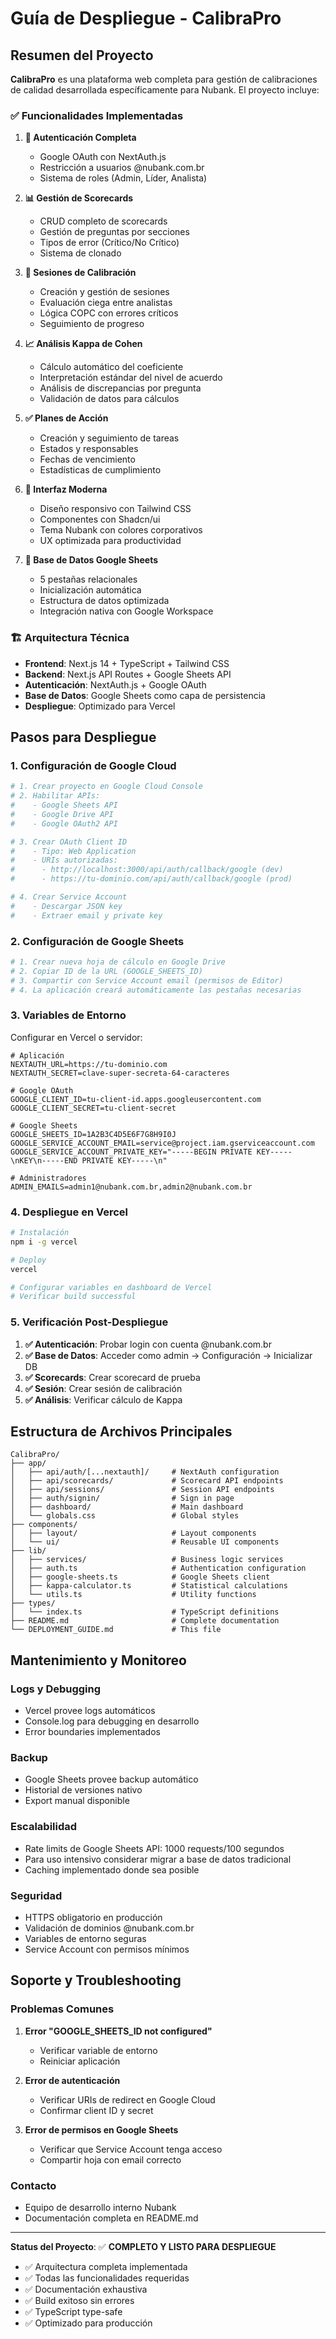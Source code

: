 # Guía de Despliegue - CalibraPro

## Resumen del Proyecto

**CalibraPro** es una plataforma web completa para gestión de calibraciones de calidad desarrollada específicamente para Nubank. El proyecto incluye:

### ✅ Funcionalidades Implementadas

1. **🔐 Autenticación Completa**
   - Google OAuth con NextAuth.js
   - Restricción a usuarios @nubank.com.br
   - Sistema de roles (Admin, Líder, Analista)

2. **📊 Gestión de Scorecards**
   - CRUD completo de scorecards
   - Gestión de preguntas por secciones
   - Tipos de error (Crítico/No Crítico)
   - Sistema de clonado

3. **👥 Sesiones de Calibración**
   - Creación y gestión de sesiones
   - Evaluación ciega entre analistas
   - Lógica COPC con errores críticos
   - Seguimiento de progreso

4. **📈 Análisis Kappa de Cohen**
   - Cálculo automático del coeficiente
   - Interpretación estándar del nivel de acuerdo
   - Análisis de discrepancias por pregunta
   - Validación de datos para cálculos

5. **✅ Planes de Acción**
   - Creación y seguimiento de tareas
   - Estados y responsables
   - Fechas de vencimiento
   - Estadísticas de cumplimiento

6. **🎨 Interfaz Moderna**
   - Diseño responsivo con Tailwind CSS
   - Componentes con Shadcn/ui
   - Tema Nubank con colores corporativos
   - UX optimizada para productividad

7. **💾 Base de Datos Google Sheets**
   - 5 pestañas relacionales
   - Inicialización automática
   - Estructura de datos optimizada
   - Integración nativa con Google Workspace

### 🏗️ Arquitectura Técnica

- **Frontend**: Next.js 14 + TypeScript + Tailwind CSS
- **Backend**: Next.js API Routes + Google Sheets API
- **Autenticación**: NextAuth.js + Google OAuth
- **Base de Datos**: Google Sheets como capa de persistencia
- **Despliegue**: Optimizado para Vercel

## Pasos para Despliegue

### 1. Configuración de Google Cloud

```bash
# 1. Crear proyecto en Google Cloud Console
# 2. Habilitar APIs:
#    - Google Sheets API
#    - Google Drive API
#    - Google OAuth2 API

# 3. Crear OAuth Client ID
#    - Tipo: Web Application
#    - URIs autorizadas: 
#      - http://localhost:3000/api/auth/callback/google (dev)
#      - https://tu-dominio.com/api/auth/callback/google (prod)

# 4. Crear Service Account
#    - Descargar JSON key
#    - Extraer email y private key
```

### 2. Configuración de Google Sheets

```bash
# 1. Crear nueva hoja de cálculo en Google Drive
# 2. Copiar ID de la URL (GOOGLE_SHEETS_ID)
# 3. Compartir con Service Account email (permisos de Editor)
# 4. La aplicación creará automáticamente las pestañas necesarias
```

### 3. Variables de Entorno

Configurar en Vercel o servidor:

```env
# Aplicación
NEXTAUTH_URL=https://tu-dominio.com
NEXTAUTH_SECRET=clave-super-secreta-64-caracteres

# Google OAuth
GOOGLE_CLIENT_ID=tu-client-id.apps.googleusercontent.com
GOOGLE_CLIENT_SECRET=tu-client-secret

# Google Sheets
GOOGLE_SHEETS_ID=1A2B3C4D5E6F7G8H9I0J
GOOGLE_SERVICE_ACCOUNT_EMAIL=service@project.iam.gserviceaccount.com
GOOGLE_SERVICE_ACCOUNT_PRIVATE_KEY="-----BEGIN PRIVATE KEY-----\nKEY\n-----END PRIVATE KEY-----\n"

# Administradores
ADMIN_EMAILS=admin1@nubank.com.br,admin2@nubank.com.br
```

### 4. Despliegue en Vercel

```bash
# Instalación
npm i -g vercel

# Deploy
vercel

# Configurar variables en dashboard de Vercel
# Verificar build successful
```

### 5. Verificación Post-Despliegue

1. **✅ Autenticación**: Probar login con cuenta @nubank.com.br
2. **✅ Base de Datos**: Acceder como admin → Configuración → Inicializar DB
3. **✅ Scorecards**: Crear scorecard de prueba
4. **✅ Sesión**: Crear sesión de calibración
5. **✅ Análisis**: Verificar cálculo de Kappa

## Estructura de Archivos Principales

```
CalibraPro/
├── app/
│   ├── api/auth/[...nextauth]/     # NextAuth configuration
│   ├── api/scorecards/             # Scorecard API endpoints
│   ├── api/sessions/               # Session API endpoints
│   ├── auth/signin/                # Sign in page
│   ├── dashboard/                  # Main dashboard
│   └── globals.css                 # Global styles
├── components/
│   ├── layout/                     # Layout components
│   └── ui/                         # Reusable UI components
├── lib/
│   ├── services/                   # Business logic services
│   ├── auth.ts                     # Authentication configuration
│   ├── google-sheets.ts            # Google Sheets client
│   ├── kappa-calculator.ts         # Statistical calculations
│   └── utils.ts                    # Utility functions
├── types/
│   └── index.ts                    # TypeScript definitions
├── README.md                       # Complete documentation
└── DEPLOYMENT_GUIDE.md             # This file
```

## Mantenimiento y Monitoreo

### Logs y Debugging
- Vercel provee logs automáticos
- Console.log para debugging en desarrollo
- Error boundaries implementados

### Backup
- Google Sheets provee backup automático
- Historial de versiones nativo
- Export manual disponible

### Escalabilidad
- Rate limits de Google Sheets API: 1000 requests/100 segundos
- Para uso intensivo considerar migrar a base de datos tradicional
- Caching implementado donde sea posible

### Seguridad
- HTTPS obligatorio en producción
- Validación de dominios @nubank.com.br
- Variables de entorno seguras
- Service Account con permisos mínimos

## Soporte y Troubleshooting

### Problemas Comunes

1. **Error "GOOGLE_SHEETS_ID not configured"**
   - Verificar variable de entorno
   - Reiniciar aplicación

2. **Error de autenticación**
   - Verificar URIs de redirect en Google Cloud
   - Confirmar client ID y secret

3. **Error de permisos en Google Sheets**
   - Verificar que Service Account tenga acceso
   - Compartir hoja con email correcto

### Contacto
- Equipo de desarrollo interno Nubank
- Documentación completa en README.md

---

**Status del Proyecto**: ✅ **COMPLETO Y LISTO PARA DESPLIEGUE**

- ✅ Arquitectura completa implementada
- ✅ Todas las funcionalidades requeridas
- ✅ Documentación exhaustiva
- ✅ Build exitoso sin errores
- ✅ TypeScript type-safe
- ✅ Optimizado para producción